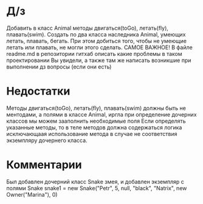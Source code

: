 # Д/з
Добавить в класс Animal методы двигаться(toGo), летать(fly), плавать(swim). Создать по два класса
наследника Animal, умеющих летать, плавать, бегать. При этом добиться того, чтобы не умеющие летать или плавать, не могли этого сделать. САМОЕ ВАЖНОЕ! В файле readme.md в репозитории гитхаб описать
какие проблемы в таком проектировании Вы увидели, а также там же написать возникшие при выполнении дз вопросы
(если они есть)

# Недостатки 
Методы двигаться(toGo), летать(fly), плавать(swim) должны быть не ментодами, а полями в классе Animal, иргла при определение дочерних классов мы можем зааполнить необходимые поля
Если определять указанные методы, то в теле методов должна содержаться логика исключающаая использование метода в случае не соответствия экземпляру дочернего класса.  

# Комментарии
Был добавлен дочерний класс Snake змея, и добавлен экземпляр с полями
Snake snake1 = new Snake("Petr", 5, null, "black", "Natrix", new Owner("Marina"), 0)

